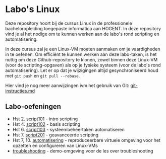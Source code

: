 # Labo's Linux

Deze repository hoort bij de cursus Linux in de professionele bacheloropleiding toegepaste informatica aan HOGENT. In deze repository vind je al het nodige om te kunnen werken aan de labo's rond scripting en automatisering.

In deze cursus zal je een Linux-VM moeten aanmaken om je vaardigheden in te oefenen. Om efficiënt te kunnen werken aan deze labo-taken, is het nuttig om deze Github-repository te klonen, zowel binnen deze Linux-VM (voor de scripting-opgaven) als op je fysieke systeem (voor de labo's rond automatisering). Let er op dat je wijzigingen altijd gesynchroniseerd houd met `git push` en `git pull --rebase`.

Hier vind je nog meer aanwijzingen ivm het gebruik van Git: [git-instructies.md](git-instructies.md)

## Labo-oefeningen

- Hst 2. [script101](script101/README.md) - intro scripting
- Hst 4. [script102](script102/README.md) - basis scripting
- Hst 6. [script103](script103/README.md) - systeembeheertaken automatiseren
- Hst 7. [script201](script201/README.md) - geavanceerde scripting
- Hst 7, 10. [automatisering](automation/README.md) - reproduceerbare virtuele omgeving voor het opzetten en configureren van Linux-VMs
- [troubleshooting](troubleshooting/README.md) - demo-omgeving voor de les over troubleshooting


